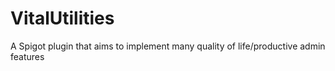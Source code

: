 # VitalUtilities
A Spigot plugin that aims to implement many quality of life/productive admin features
